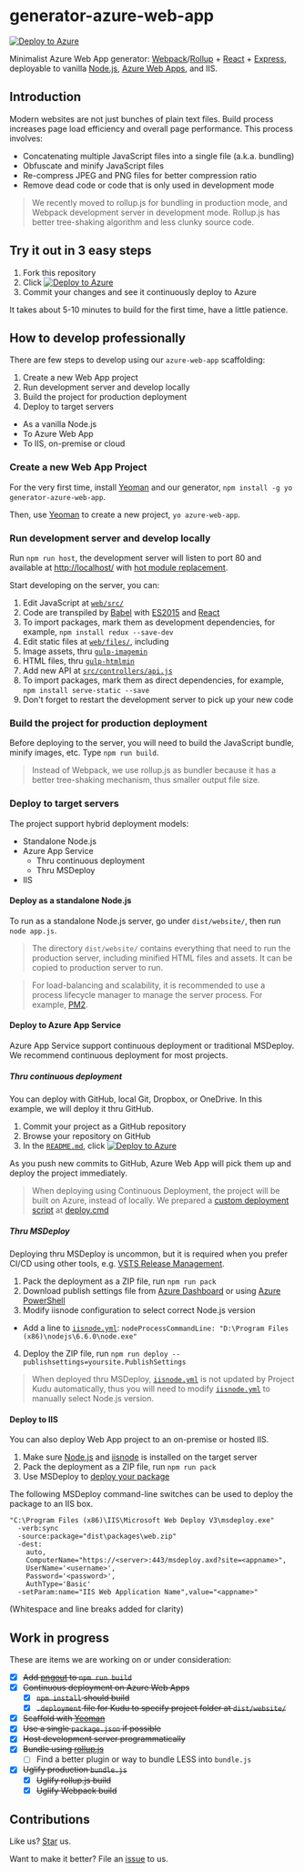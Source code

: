 # generator-azure-web-app

[![Deploy to Azure](http://azuredeploy.net/deploybutton.png)](https://azuredeploy.net/)

Minimalist Azure Web App generator: [Webpack](https://webpack.github.io/)/[Rollup](https://rollupjs.org/) + [React](https://facebook.github.io/react/) + [Express](https://expressjs.com/), deployable to vanilla [Node.js](https://nodejs.org/), [Azure Web Apps](https://azure.microsoft.com/en-us/services/app-service/web/), and IIS.

## Introduction

Modern websites are not just bunches of plain text files. Build process increases page load efficiency and overall page performance. This process involves:

* Concatenating multiple JavaScript files into a single file (a.k.a. bundling)
* Obfuscate and minify JavaScript files
* Re-compress JPEG and PNG files for better compression ratio
* Remove dead code or code that is only used in development mode

> We recently moved to rollup.js for bundling in production mode, and Webpack development server in development mode. Rollup.js has better tree-shaking algorithm and less clunky source code.

## Try it out in 3 easy steps

1. Fork this repository
2. Click [![Deploy to Azure](http://azuredeploy.net/deploybutton.png)](https://azuredeploy.net/)
3. Commit your changes and see it continuously deploy to Azure

It takes about 5-10 minutes to build for the first time, have a little patience.

## How to develop professionally

There are few steps to develop using our `azure-web-app` scaffolding:

1. Create a new Web App project
2. Run development server and develop locally
3. Build the project for production deployment
4. Deploy to target servers
  * As a vanilla Node.js
  * To Azure Web App
  * To IIS, on-premise or cloud

### Create a new Web App Project

For the very first time, install [Yeoman](https://yeoman.io/) and our generator, `npm install -g yo generator-azure-web-app`.

Then, use [Yeoman](https://yeoman.io/) to create a new project, `yo azure-web-app`.

### Run development server and develop locally

Run `npm run host`, the development server will listen to port 80 and available at [http://localhost/](http://localhost/) with [hot module replacement](https://webpack.github.io/docs/hot-module-replacement-with-webpack.html).

Start developing on the server, you can:

1. Edit JavaScript at [`web/src/`](web/src/)
  1. Code are transpiled by [Babel](https://babeljs.io/) with [ES2015](https://npmjs.com/package/babel-preset-es2015) and [React](https://npmjs.com/package/babel-preset-react)
  2. To import packages, mark them as development dependencies, for example, `npm install redux --save-dev`
2. Edit static files at [`web/files/`](web/files/), including
  1. Image assets, thru [`gulp-imagemin`](https://npmjs.com/package/gulp-imagemin)
  2. HTML files, thru [`gulp-htmlmin`](https://npmjs.com/package/gulp-htmlmin)
3. Add new API at [`src/controllers/api.js`](src/controllers/api.js)
  1. To import packages, mark them as direct dependencies, for example, `npm install serve-static --save`
  2. Don't forget to restart the development server to pick up your new code

### Build the project for production deployment

Before deploying to the server, you will need to build the JavaScript bundle, minify images, etc. Type `npm run build`.

> Instead of Webpack, we use rollup.js as bundler because it has a better tree-shaking mechanism, thus smaller output file size.

### Deploy to target servers

The project support hybrid deployment models:

* Standalone Node.js
* Azure App Service
  * Thru continuous deployment
  * Thru MSDeploy
* IIS

#### Deploy as a standalone Node.js

To run as a standalone Node.js server, go under `dist/website/`, then run `node app.js`.

> The directory `dist/website/` contains everything that need to run the production server, including minified HTML files and assets. It can be copied to production server to run.

> For load-balancing and scalability, it is recommended to use a process lifecycle manager to manage the server process. For example, [PM2](https://www.npmjs.com/package/pm2).

#### Deploy to Azure App Service

Azure App Service support continuous deployment or traditional MSDeploy. We recommend continuous deployment for most projects.

##### Thru continuous deployment

You can deploy with GitHub, local Git, Dropbox, or OneDrive. In this example, we will deploy it thru GitHub.

1. Commit your project as a GitHub repository
2. Browse your repository on GitHub
3. In the [`README.md`](README.md), click [![Deploy to Azure](http://azuredeploy.net/deploybutton.png)](https://azuredeploy.net/)

As you push new commits to GitHub, Azure Web App will pick them up and deploy the project immediately.

> When deploying using Continuous Deployment, the project will be built on Azure, instead of locally. We prepared a [custom deployment script](https://github.com/projectkudu/kudu/wiki/Custom-Deployment-Script) at [deploy.cmd](deploy.cmd)

##### Thru MSDeploy

Deploying thru MSDeploy is uncommon, but it is required when you prefer CI/CD using other tools, e.g. [VSTS Release Management](https://www.visualstudio.com/en-us/features/release-management-vs.aspx).

1. Pack the deployment as a ZIP file, run `npm run pack`
2. Download publish settings file from [Azure Dashboard](https://portal.azure.com/) or using [Azure PowerShell](https://msdn.microsoft.com/en-us/library/dn385850(v=nav.70).aspx)
3. Modify iisnode configuration to select correct Node.js version
  * Add a line to [`iisnode.yml`](iisnode.yml): `nodeProcessCommandLine: "D:\Program Files (x86)\nodejs\6.6.0\node.exe"`
4. Deploy the ZIP file, run `npm run deploy --publishsettings=yoursite.PublishSettings`

> When deployed thru MSDeploy, [`iisnode.yml`](iisnode.yml) is not updated by Project Kudu automatically, thus you will need to modify [`iisnode.yml`](iisnode.yml) to manually select Node.js version.

#### Deploy to IIS

You can also deploy Web App project to an on-premise or hosted IIS.

1. Make sure [Node.js](https://nodejs.org/) and [iisnode](https://github.com/tjanczuk/iisnode) is installed on the target server
2. Pack the deployment as a ZIP file, run `npm run pack`
3. Use MSDeploy to [deploy your package](https://msdn.microsoft.com/en-us/library/dd465337(v=vs.110).aspx)

The following MSDeploy command-line switches can be used to deploy the package to an IIS box.

```
"C:\Program Files (x86)\IIS\Microsoft Web Deploy V3\msdeploy.exe"
  -verb:sync
  -source:package="dist\packages\web.zip"
  -dest:
    auto,
    ComputerName="https://<server>:443/msdeploy.axd?site=<appname>",
    UserName='<username>',
    Password='<password>',
    AuthType='Basic'
  -setParam:name="IIS Web Application Name",value="<appname>"
```

(Whitespace and line breaks added for clarity)

## Work in progress

These are items we are working on or under consideration:

* [x] ~~Add [pngout](http://www.advsys.net/ken/utils.htm) to `npm run build`~~
* [x] ~~Continuous deployment on Azure Web Apps~~
  * [x] ~~`npm install` should build~~
  * [x] ~~`.deployment` file for Kudu to specify project folder at `dist/website/`~~
* [x] ~~Scaffold with [Yeoman](http://yeoman.io/)~~
* [x] ~~Use a single `package.json` if possible~~
* [x] ~~Host development server programmatically~~
* [x] ~~Bundle using [rollup.js](http://rollupjs.org/)~~
  * [ ] Find a better plugin or way to bundle LESS into `bundle.js`
* [x] ~~Uglify production `bundle.js`~~
  * [x] ~~Uglify rollup.js build~~
  * [x] ~~Uglify Webpack build~~

## Contributions

Like us? [Star](https://github.com/candrholdings/generator-azure-web-app/stargazers) us.

Want to make it better? File an [issue](https://github.com/candrholdings/generator-azure-web-app/issues) to us.
